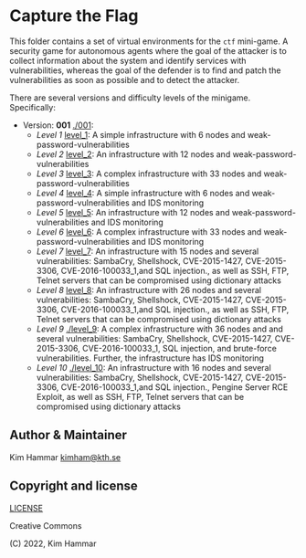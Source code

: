 # Capture the Flag

This folder contains a set of virtual environments for the `ctf` mini-game. 
A security game for autonomous agents where the goal of the attacker is to collect information about the system
and identify services with vulnerabilities, whereas the goal of the defender is to find and patch the vulnerabilities
as soon as possible and to detect the attacker.

There are several versions and difficulty levels of the minigame. Specifically:

- Version: **001** [./001](001):
     - *Level 1* [level_1](001/level_1): A simple infrastructure with 6 nodes and weak-password-vulnerabilities
     - *Level 2* [level_2](001/level_2): An infrastructure with 12 nodes and weak-password-vulnerabilities
     - *Level 3* [level_3](001/level_3): A complex infrastructure with 33 nodes and weak-password-vulnerabilities
     - *Level 4* [level_4](001/level_4): A simple infrastructure with 6 nodes and weak-password-vulnerabilities and IDS monitoring
     - *Level 5* [level_5](001/level_5): An infrastructure with 12 nodes and weak-password-vulnerabilities and IDS monitoring
     - *Level 6* [level_6](001/level_6): A complex infrastructure with 33 nodes and weak-password-vulnerabilities and IDS monitoring
     - *Level 7* [level_7](001/level_7): An infrastructure with 15 nodes and several vulnerabilities: SambaCry, Shellshock, CVE-2015-1427, CVE-2015-3306, CVE-2016-100033_1,and SQL injection., as well as SSH, FTP, Telnet servers that can be compromised using dictionary attacks
     - *Level 8* [level_8](001/level_8): An infrastructure with 26 nodes and several vulnerabilities: SambaCry, Shellshock, CVE-2015-1427, CVE-2015-3306, CVE-2016-100033_1,and SQL injection., as well as SSH, FTP, Telnet servers that can be compromised using dictionary attacks
     - *Level 9* [./level_9](001/level_9): A complex infrastructure with 36 nodes and and several vulnerabilities: SambaCry, Shellshock, CVE-2015-1427, CVE-2015-3306, CVE-2016-100033_1, SQL injection, and brute-force vulnerabilities. Further, the infrastructure has IDS monitoring
     - *Level 10* [./level_10](001/level_10): An infrastructure with 16 nodes and several vulnerabilities: SambaCry, Shellshock, CVE-2015-1427, CVE-2015-3306, CVE-2016-100033_1,and SQL injection., Pengine Server RCE Exploit, as well as SSH, FTP, Telnet servers that can be compromised using dictionary attacks           
    
  
## Author & Maintainer

Kim Hammar <kimham@kth.se>

## Copyright and license

[LICENSE](../../../LICENSE.md)

Creative Commons

(C) 2022, Kim Hammar